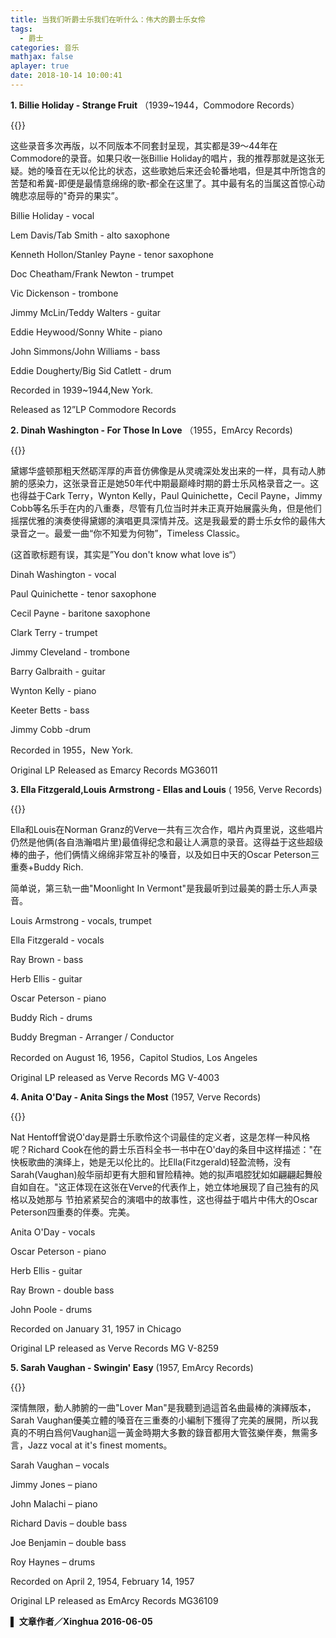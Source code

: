 ```yaml
---
title: 当我们听爵士乐我们在听什么：伟大的爵士乐女伶
tags:
  - 爵士
categories: 音乐
mathjax: false
aplayer: true
date: 2018-10-14 10:00:41
---
```

**1. Billie Holiday - Strange Fruit** （1939~1944，Commodore Records）

{{<img src="https://ian2.oss-cn-hangzhou.aliyuncs.com/2018-10-14-020137.jpg" alt="">}}

这些录音多次再版，以不同版本不同套封呈现，其实都是39～44年在Commodore的录音。如果只收一张Billie Holiday的唱片，我的推荐那就是这张无疑。她的嗓音在无以伦比的状态，这些歌她后来还会轮番地唱，但是其中所饱含的苦楚和希冀-即便是最情意绵绵的歌-都全在这里了。其中最有名的当属这首惊心动魄悲凉屈辱的"奇异的果实”。

<div
class="aplayer"
data-id="535170521"
data-server="netease"
data-type="song"
data-mutex="true"
data-mini="false"
data-loop="none">
</div>

Billie Holiday - vocal

Lem Davis/Tab Smith - alto saxophone

Kenneth Hollon/Stanley Payne - tenor saxophone

Doc Cheatham/Frank Newton - trumpet

Vic Dickenson - trombone

Jimmy McLin/Teddy Walters - guitar

Eddie Heywood/Sonny White - piano

John Simmons/John Williams - bass

Eddie Dougherty/Big Sid Catlett - drum

Recorded in 1939~1944,New York.

Released as 12”LP Commodore Records

**2. Dinah Washington - For Those In Love** （1955，EmArcy Records)

{{<img src="https://ian2.oss-cn-hangzhou.aliyuncs.com/2018-10-14-020146.jpg" alt="">}}

黛娜华盛顿那粗天然砺浑厚的声音仿佛像是从灵魂深处发出来的一样，具有动人肺腑的感染力，这张录音正是她50年代中期最巅峰时期的爵士乐风格录音之一。这也得益于Cark Terry，Wynton Kelly，Paul Quinichette，Cecil Payne，Jimmy Cobb等名乐手在内的八重奏，尽管有几位当时并未正真开始展露头角，但是他们摇摆优雅的演奏使得黛娜的演唱更具深情并茂。这是我最爱的爵士乐女伶的最伟大录音之一。最爱一曲“你不知爱为何物”，Timeless Classic。

<div
class="aplayer"
data-id="488460072"
data-server="netease"
data-type="song"
data-mutex="true"
data-mini="false"
data-loop="none">
</div>

(这首歌标题有误，其实是”You don't know what love is“）

Dinah Washington - vocal

Paul Quinichette - tenor saxophone

Cecil Payne - baritone saxophone

Clark Terry - trumpet

Jimmy Cleveland - trombone

Barry Galbraith - guitar

Wynton Kelly - piano

Keeter Betts - bass

Jimmy Cobb -drum

Recorded in 1955，New York.

Original LP Released as Emarcy Records MG36011

**3. Ella Fitzgerald,Louis Armstrong - Ellas and Louis** ( 1956, Verve Records)

{{<img src="https://ian2.oss-cn-hangzhou.aliyuncs.com/2018-10-14-020209.jpg" alt="">}}

Ella和Louis在Norman Granz的Verve一共有三次合作，唱片內頁里说，这些唱片仍然是他俩(各自浩瀚唱片里)最值得纪念和最让人满意的录音。这得益于这些超级棒的曲子，他们俩情义绵绵非常互补的嗓音，以及如日中天的Oscar Peterson三重奏+Buddy Rich.

简单说，第三轨一曲"Moonlight In Vermont"是我最听到过最美的爵士乐人声录音。

<div
class="aplayer"
data-id="21152974"
data-server="netease"
data-type="song"
data-mutex="true"
data-mini="false"
data-loop="none">
</div>

Louis Armstrong - vocals, trumpet

Ella Fitzgerald - vocals

Ray Brown - bass

Herb Ellis - guitar

Oscar Peterson - piano

Buddy Rich - drums

Buddy Bregman - Arranger / Conductor

Recorded on August 16, 1956，Capitol Studios, Los Angeles

Original LP released as Verve Records MG V-4003

**4. Anita O'Day - Anita Sings the Most** (1957, Verve Records)

{{<img src="https://ian2.oss-cn-hangzhou.aliyuncs.com/2018-10-14-020221.jpg" alt="">}}

Nat Hentoff曾说O'day是爵士乐歌伶这个词最佳的定义者，这是怎样一种风格呢？Richard Cook在他的爵士乐百科全书一书中在O'day的条目中这样描述："在快板歌曲的演绎上，她是无以伦比的。比Ella(Fitzgerald)轻盈流畅，没有Sarah(Vaughan)般华丽却更有大胆和冒险精神。她的拟声唱腔犹如如翩翩起舞般自如自在。"这正体现在这张在Verve的代表作上，她立体地展现了自己独有的风格以及她那与 节拍紧紧契合的演唱中的故事性，这也得益于唱片中伟大的Oscar Peterson四重奏的伴奏。完美。

<div
class="aplayer"
data-id="16458779"
data-server="netease"
data-type="song"
data-mutex="true"
data-mini="false"
data-loop="none">
</div>

Anita O'Day - vocals

Oscar Peterson - piano

Herb Ellis - guitar

Ray Brown - double bass

John Poole - drums

Recorded on January 31, 1957 in Chicago

Original LP released as Verve Records MG V-8259

**5. Sarah Vaughan - Swingin' Easy** (1957, EmArcy Records)

{{<img src="https://ian2.oss-cn-hangzhou.aliyuncs.com/2018-10-14-020233.jpg" alt="">}}

深情無限，動人肺腑的一曲"Lover Man"是我聽到過這首名曲最棒的演繹版本，Sarah Vaughan優美立體的嗓音在三重奏的小編制下獲得了完美的展開，所以我真的不明白爲何Vaughan這一黃金時期大多數的錄音都用大管弦樂伴奏，無需多言，Jazz vocal at it's finest moments。

<div
class="aplayer"
data-id="547111559"
data-server="netease"
data-type="song"
data-mutex="true"
data-mini="false"
data-loop="none">
</div>

Sarah Vaughan – vocals

Jimmy Jones – piano

John Malachi – piano

Richard Davis – double bass

Joe Benjamin – double bass

Roy Haynes – drums

Recorded on April 2, 1954, February 14, 1957

Original LP released as EmArcy Records MG36109

▌ **文章作者／Xinghua  2016-06-05**

